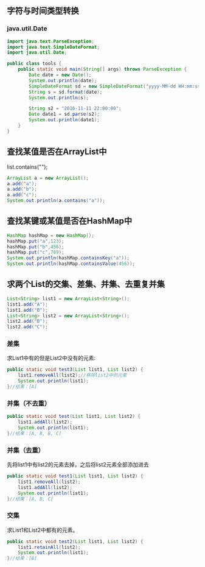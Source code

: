 ## 字符与时间类型转换

### java.util.Date

```java
import java.text.ParseException;
import java.text.SimpleDateFormat;
import java.util.Date;

public class tools {
    public static void main(String[] args) throws ParseException {
        Date date = new Date();
        System.out.println(date);
        SimpleDateFormat sd = new SimpleDateFormat("yyyy-MM-dd HH:mm:ss");
        String s = sd.format(date);
        System.out.println(s);

        String s2 = "2016-11-11 22:00:00";
        Date date1 = sd.parse(s2);
        System.out.println(date1);
    }
}
```

## 查找某值是否在ArrayList中

list.contains("");

```java
ArrayList a = new ArrayList();
a.add("a");
a.add("b");
a.add("c");
System.out.println(a.contains("a"));
```

## 查找某键或某值是否在HashMap中

```java
HashMap hashMap = new HashMap();
hashMap.put("a",123);
hashMap.put("b",456);
hashMap.put("c",789);
System.out.println(hashMap.containsKey("a"));
System.out.println(hashMap.containsValue(456));
```

## 求两个List的交集、差集、并集、去重复并集

```java
List<String> list1 = new ArrayList<String>();
list1.add("A");
list1.add("B");
List<String> list2 = new ArrayList<String>();
list2.add("B");
list2.add("C");
```
### 差集

求List1中有的但是List2中没有的元素:

```java
public static void test3(List list1, List list2) {
    list1.removeAll(list2);//移除list2中的元素
    System.out.println(list1);
}//结果：[A]
```

### 并集（不去重）

```java
public static void test(List list1, List list2) {
    list1.addAll(list2);
    System.out.println(list1);
}//结果：[A, B, B, C]
```

### 并集（去重）

先将list1中有list2的元素去掉，之后将list2元素全部添加进去

```java
public static void test1(List list1, List list2) {
    list1.removeAll(list2);
    list1.addAll(list2);
    System.out.println(list1);
}//结果：[A, B, C]
```

### 交集

求List1和List2中都有的元素。

```java
public static void test2(List list1, List list2) {
    list1.retainAll(list2);
    System.out.println(list1);
}//结果：[B]
```



